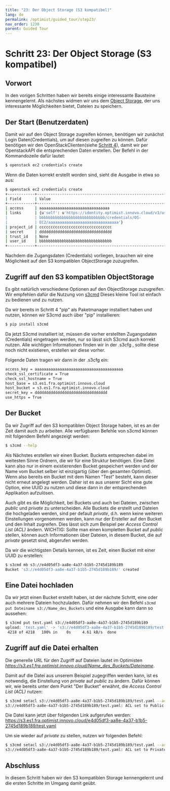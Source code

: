 ```yaml
---
title: "23: Der Object Storage (S3 kompatibel)"
lang: de
permalink: /optimist/guided_tour/step23/
nav_order: 1230
parent: Guided Tour
---
```


Schritt 23: Der Object Storage (S3 kompatibel)
=================================================

Vorwort
-------

In den vorigen Schritten haben wir bereits einige interessante Bausteine kennengelernt.
Als nächstes widmen wir uns dem [Object Storage](https://en.wikipedia.org/wiki/Object_storage), der uns interessante Möglichkeiten bietet, Dateien zu speichern. 

Der Start (Benutzerdaten)
-----

Damit wir auf den Object Storage zugreifen können, benötigen wir zunächst Login Daten(Credentials), um auf diesen zugreifen zu können.
Dafür benötigen wir den OpenStackClienten(siehe [Schritt 4](/optimist/guided_tour/step04/)), damit wir per OpenstackAPI die entsprechenden Daten erstellen.
Der Befehl in der Kommandozeile dafür lautet:

```bash
$ openstack ec2 credentials create
```

Wenn die Daten korrekt erstellt worden sind, sieht die Ausgabe in etwa so aus:

```bash
$ openstack ec2 credentials create
+------------+-----------------------------------------------------------------+
| Field      | Value                                                           |
+------------+-----------------------------------------------------------------+
| access     | aaaaaaaaaaaaaaaaaaaaaaaaaaaaaaa                                 |
| links      | {u'self': u'https://identity.optimist.innovo.cloud/v3/users/bbb |
|            | bbbbbbbbbbbbbbbbbbbbbbbbbbbbb/credentials/OS-                   |
|            | EC2/aaaaaaaaaaaaaaaaaaaaaaaaaaaaaaa'}                           |
| project_id | cccccccccccccccccccccccccccccccc                                |
| secret     | dddddddddddddddddddddddddddddddd                                |
| trust_id   | None                                                            |
| user_id    | bbbbbbbbbbbbbbbbbbbbbbbbbbbbbbbb                                |
+------------+-----------------------------------------------------------------+
```

Nachdem die Zugangsdaten (Credentials) vorliegen, brauchen wir eine Möglichkeit auf den S3 kompatiblen ObjectStorage zuzugreifen.

Zugriff auf den S3 kompatiblen ObjectStorage
---------

Es gibt natürlich verschiedene Optionen auf den ObjectStorage zuzugreifen. Wir empfehlen dafür die Nutzung von [s3cmd](https://s3tools.org/s3cmd)
Dieses kleine Tool ist einfach zu bedienen und zu nutzen. 

Da wir bereits in Schritt 4 "pip" als Paketmanager installiert haben und nutzen, können wir S3cmd auch über "pip" installieren: 

```bash
$ pip install s3cmd
```

Da jetzt S3cmd installiert ist, müssen die vorher erstellten Zugangsdaten (Credentials) eingetragen werden, nur so lässt sich S3cmd auch korrekt nutzen.
Alle wichtigen Informationen finden wir in der .s3cfg , sollte diese noch nicht existieren, erstellen wir diese vorher. 

Folgende Daten tragen wir dann in der .s3cfg ein:

```bash
access_key = aaaaaaaaaaaaaaaaaaaaaaaaaaaaaaaaaaaaaaa
check_ssl_certificate = True
check_ssl_hostname = True
host_base = s3.es1.fra.optimist.innovo.cloud
host_bucket = s3.es1.fra.optimist.innovo.cloud
secret_key = dddddddddddddddddddddddddddddddd
use_https = True
```

Der Bucket
---------

Da wir Zugriff auf den S3 kompatiblen Object Storage haben, ist es an der Zeit damit auch zu arbeiten.
Alle verfügbaren Befehle von s3cmd können mit folgendem Befehl angezeigt werden:

```bash
$ s3cmd --help
```

Als Nächstes erstellen wir einen Bucket. 
Buckets entsprechen dabei im weitesten Sinne Ordnern, die wir für eine Struktur benötigen. 
Eine Datei kann also nur in einem existierenden Bucket gespeichert werden und der Name vom Bucket selber ist einzigartig (über den gesamten Optimist). 
Wenn also bereits ein Bucket mit dem Namen "Test" besteht, kann dieser nicht erneut angelegt werden.
Daher ist es aus unserer Sicht eine gute Option, eine UUID zu nutzen und diese dann in der entsprechenden Applikation aufzulösen.

Auch gibt es die Möglichkeit, bei Buckets und auch bei Dateien, zwischen *public* und *private* zu unterscheiden. 
Alle Buckets die erstellt und Dateien die hochgeladen werden, sind per default *private*, d.h. wenn keine weiteren Einstellungen vorgenommen werden, kann nur der Ersteller auf den Bucket und den Inhalt zugreifen. 
Dies lässt sich zum Beispiel per *Access Control List (ACL)* ändern. 
WICHTIG: Sollte man einen kompletten Bucket auf *public* stellen, können auch Informationen über Dateien, in diesem Bucket, die auf *private* gesetzt sind, abgerufen werden.


Da wir die wichtigsten Details kennen, ist es Zeit, einen Bucket mit einer UUID zu erstellen:

```bash
$ s3cmd mb s3://e4d05df3-aa8e-4a37-b1b5-2745d189b189
Bucket 's3://e4d05df3-aa8e-4a37-b1b5-2745d189b189/' created
```

Eine Datei hochladen
---------

Da wir jetzt einen Bucket erstellt haben, ist der nächste Schritt, eine oder auch mehrere Dateien hochzuladen.
Dafür nehmen wir den Befehl `s3cmd put Dateiname s3://Name_des_Buckets` und eine Ausgabe kann dann so aussehen:

```bash
$ s3cmd put test.yaml s3://e4d05df3-aa8e-4a37-b1b5-2745d189b189
upload: 'test.yaml' -> 's3://e4d05df3-aa8e-4a37-b1b5-2745d189b189/test.yaml'  [1 of 1]
 4218 of 4218   100% in    0s     4.61 kB/s  done
```

Zugriff auf die Datei erhalten
---------

Die generelle URL für den Zugriff auf Dateien lautet im Optimisten *https://s3.es1.fra.optimist.innovo.cloud/Name_des_Buckets/Dateiname*.

Damit auf die Datei aus unserem Beispiel zugegriffen werden kann, ist es notwendig, die Einstellung von *private* auf *public* zu ändern.
Dafür können wir, wie bereits unter dem Punkt "Der Bucket" erwähnt, die *Access Control List (ACL)* nutzen:

```bash
$ s3cmd setacl s3://e4d05df3-aa8e-4a37-b1b5-2745d189b189/test.yaml --acl-public
s3://e4d05df3-aa8e-4a37-b1b5-2745d189b189/test.yaml: ACL set to Public  [1 of 1]
```

Die Datei kann jetzt über folgenden Link aufgerufen werden:
https://s3.es1.fra.optimist.innovo.cloud/e4d05df3-aa8e-4a37-b1b5-2745d189b189/test.yaml


Um sie wieder auf *private* zu stellen, nutzen wir folgenden Befehl:

```bash
$ s3cmd setacl s3://e4d05df3-aa8e-4a37-b1b5-2745d189b189/test.yaml --acl-private
s3://e4d05df3-aa8e-4a37-b1b5-2745d189b189/test.yaml: ACL set to Private  [1 of 1]
```

Abschluss
---------

In diesem Schritt haben wir den S3 kompatiblen Storage kennengelernt und die ersten Schritte im Umgang damit geübt.
